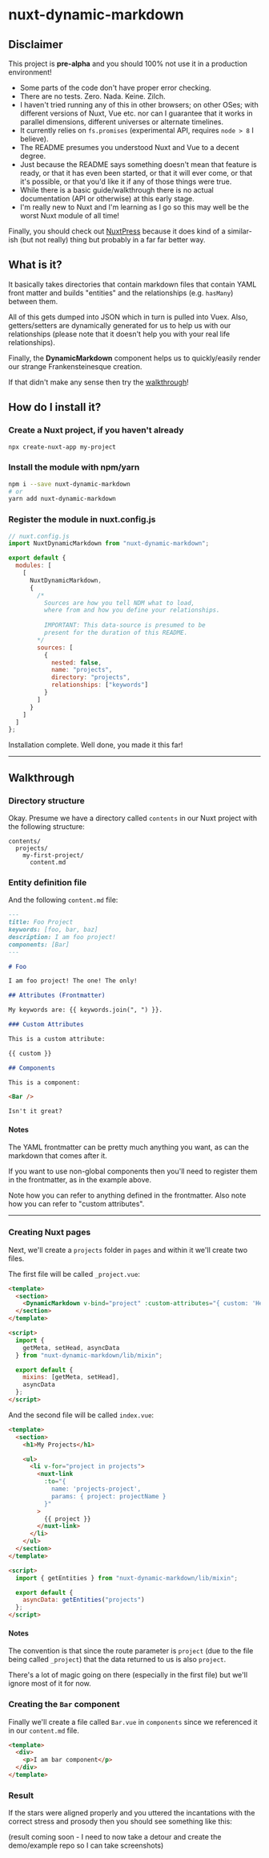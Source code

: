 # nuxt-dynamic-markdown

## Disclaimer

This project is **pre-alpha** and you should 100% not use it in a production environment!

- Some parts of the code don't have proper error checking.
- There are no tests. Zero. Nada. Keine. Zilch.
- I haven't tried running any of this in other browsers; on other OSes; with different versions of Nuxt, Vue etc. nor can I guarantee that it works in parallel dimensions, different universes or alternate timelines.
- It currently relies on `fs.promises` (experimental API, requires `node > 8` I believe).
- The README presumes you understood Nuxt and Vue to a decent degree.
- Just because the README says something doesn't mean that feature is ready, or that it has even been started, or that it will ever come, or that it's possible, or that you'd like it if any of those things were true.
- While there is a basic guide/walkthrough there is no actual documentation (API or otherwise) at this early stage.
- I'm really new to Nuxt and I'm learning as I go so this may well be the worst Nuxt module of all time!

Finally, you should check out [NuxtPress](https://github.com/nuxt/press) because it does kind of a similar-ish (but not really) thing but probably in a far far better way.

## What is it?

It basically takes directories that contain markdown files that contain YAML front matter and builds "entities" and the relationships (e.g. `hasMany`) between them.

All of this gets dumped into JSON which in turn is pulled into Vuex. Also, getters/setters are dynamically generated for us to help us with our relationships (please note that it doesn't help you with your real life relationships).

Finally, the **DynamicMarkdown** component helps us to quickly/easily render our strange Frankensteinesque creation.

If that didn't make any sense then try the [walkthrough](#walkthrough)!

## How do I install it?

### Create a Nuxt project, if you haven't already

```sh
npx create-nuxt-app my-project
```

### Install the module with npm/yarn

```sh
npm i --save nuxt-dynamic-markdown
# or
yarn add nuxt-dynamic-markdown
```

### Register the module in nuxt.config.js

```js
// nuxt.config.js
import NuxtDynamicMarkdown from "nuxt-dynamic-markdown";

export default {
  modules: [
    [
      NuxtDynamicMarkdown,
      {
        /*
          Sources are how you tell NDM what to load, 
          where from and how you define your relationships.
          
          IMPORTANT: This data-source is presumed to be 
          present for the duration of this README.
        */
        sources: [
          {
            nested: false,
            name: "projects",
            directory: "projects",
            relationships: ["keywords"]
          }
        ]
      }
    ]
  ]
};
```

Installation complete. Well done, you made it this far!

---

## Walkthrough

### Directory structure

Okay. Presume we have a directory called `contents` in our Nuxt project with the following structure:

```
contents/
  projects/
    my-first-project/
      content.md
```

### Entity definition file

And the following `content.md` file:

```markdown
---
title: Foo Project
keywords: [foo, bar, baz]
description: I am foo project!
components: [Bar]
---

# Foo

I am foo project! The one! The only!

## Attributes (Frontmatter)

My keywords are: {{ keywords.join(", ") }}.

### Custom Attributes

This is a custom attribute:

{{ custom }}

## Components

This is a component:

<Bar />

Isn't it great?
```

#### Notes

The YAML frontmatter can be pretty much anything you want, as can the markdown that comes after it.

If you want to use non-global components then you'll need to register them in the frontmatter, as in the example above.

Note how you can refer to anything defined in the frontmatter. Also note how you can refer to "custom attributes".

---

### Creating Nuxt pages

Next, we'll create a `projects` folder in `pages` and within it we'll create two files.

The first file will be called `_project.vue`:

```html
<template>
  <section>
    <DynamicMarkdown v-bind="project" :custom-attributes="{ custom: 'Hello!' }" />
  </section>
</template>

<script>
  import {
    getMeta, setHead, asyncData
  } from "nuxt-dynamic-markdown/lib/mixin";

  export default {
    mixins: [getMeta, setHead],
    asyncData
  };
</script>
```

And the second file will be called `index.vue`:

```html
<template>
  <section>
    <h1>My Projects</h1>

    <ul>
      <li v-for="project in projects">
        <nuxt-link
          :to="{
            name: 'projects-project',
            params: { project: projectName }
          }"
        >
          {{ project }}
        </nuxt-link>
      </li>
    </ul>
  </section>
</template>

<script>
  import { getEntities } from "nuxt-dynamic-markdown/lib/mixin";

  export default {
    asyncData: getEntities("projects")
  };
</script>
```

#### Notes

The convention is that since the route parameter is `project` (due to the file being called `_project`) that the data returned to us is also `project`.

There's a lot of magic going on there (especially in the first file) but we'll ignore most of it for now.

### Creating the `Bar` component

Finally we'll create a file called `Bar.vue` in `components` since we referenced it in our `content.md` file.

```html
<template>
  <div>
    <p>I am bar component</p>
  </div>
</template>
```

### Result

If the stars were aligned properly and you uttered the incantations with the correct stress and prosody then you should see something like this:

(result coming soon - I need to now take a detour and create the demo/example repo so I can take screenshots)